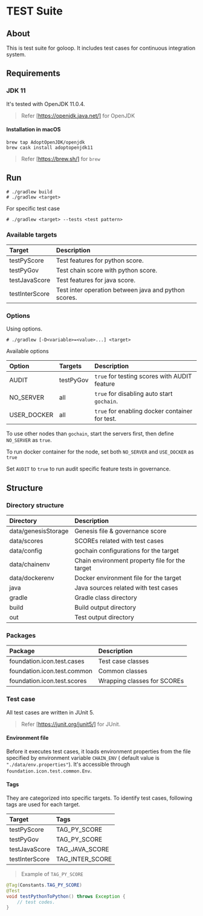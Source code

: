 # TEST Suite

## About

This is test suite for goloop.
It includes test cases for continuous integration system.

## Requirements

### JDK 11

It's tested with OpenJDK 11.0.4.
> Refer [https://openjdk.java.net/] for OpenJDK

#### Installation in macOS

```
brew tap AdoptOpenJDK/openjdk
brew cask install adoptopenjdk11
```
> Refer [https://brew.sh/] for `brew`

## Run

```
# ./gradlew build
# ./gradlew <target>
```

For specific test case
```
# ./gradlew <target> --tests <test pattern>
```

### Available targets

| Target         | Description                                          |
|:---------------|:-----------------------------------------------------|
| testPyScore    | Test features for python score.                      |
| testPyGov      | Test chain score with python score.                  |
| testJavaScore  | Test features for java score.                        |
| testInterScore | Test inter operation between java and python scores. |


### Options

Using options.
```
# ./gradlew [-D<variable>=<value>...] <target>
```

Available options

| Option      | Targets   | Description                                    |
|:------------|:----------|:-----------------------------------------------|
| AUDIT       | testPyGov | `true` for testing scores with AUDIT feature   |
| NO_SERVER   | all       | `true` for disabling auto start `gochain`.     |
| USER_DOCKER | all       | `true` for enabling docker container for test. |

To use other nodes than `gochain`, start the servers first, then define
`NO_SERVER` as `true`.

To run docker container for the node, set both `NO_SERVER` and `USE_DOCKER`
 as `true`
 
Set `AUDIT` to `true` to run audit specific feature tests in governance.

## Structure

### Directory structure

| Directory           | Description                                    |
|:--------------------|:-----------------------------------------------|
| data/genesisStorage | Genesis file & governance score                |
| data/scores         | SCOREs related with test cases                 |
| data/config         | gochain configurations for the target          |
| data/chainenv       | Chain environment property file for the target |
| data/dockerenv      | Docker environment file for the target         |
| java                | Java sources related with test cases           |
| gradle              | Gradle class directory                         |
| build               | Build output directory                         |
| out                 | Test output directory                          |

### Packages

| Package                     | Description                 |
|:----------------------------|:----------------------------|
| foundation.icon.test.cases  | Test case classes           |
| foundation.icon.test.common | Common classes              |
| foundation.icon.test.scores | Wrapping classes for SCOREs |

### Test case

All test cases are written in JUnit 5.
> Refer [https://junit.org/junit5/] for JUnit.

#### Environment file

Before it executes test cases, it loads environment properties from
the file specified by environment variable `CHAIN_ENV`
 ( default value is `"./data/env.properties"`).
It's accessible through `foundation.icon.test.common.Env`.

#### Tags
They are categorized into specific targets.
To identify test cases, following tags are used for each target.

| Target         | Tags            |
|:---------------|:----------------|
| testPyScore    | TAG_PY_SCORE    |
| testPyGov      | TAG_PY_SCORE    |
| testJavaScore  | TAG_JAVA_SCORE  |
| testInterScore | TAG_INTER_SCORE |

> Example of `TAG_PY_SCORE`
```java
@Tag(Constants.TAG_PY_SCORE)
@Test
void testPythonToPython() throws Exception {
    // test codes.
}
```
